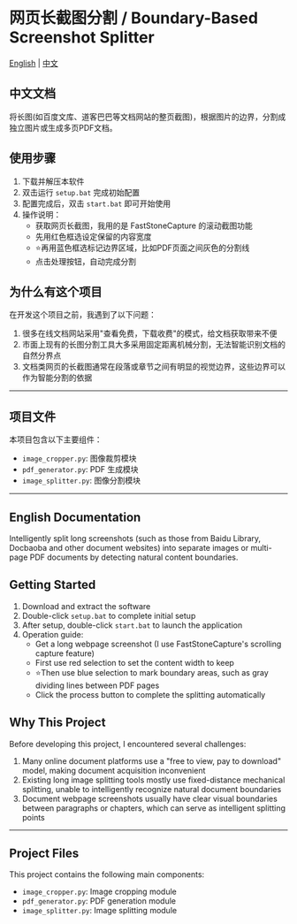 # 网页长截图分割 / Boundary-Based Screenshot Splitter

[English](#english) | [中文](#chinese)

<h2 id="chinese">中文文档</h2>

将长图(如百度文库、道客巴巴等文档网站的整页截图)，根据图片的边界，分割成独立图片或生成多页PDF文档。

## 使用步骤

1. 下载并解压本软件
2. 双击运行 `setup.bat` 完成初始配置
3. 配置完成后，双击 `start.bat` 即可开始使用
4. 操作说明：
   - 获取网页长截图，我用的是 FastStoneCapture 的滚动截图功能
   - 先用红色框选设定保留的内容宽度
   - ⭐再用蓝色框选标记边界区域，比如PDF页面之间灰色的分割线
   - 点击处理按钮，自动完成分割

## 为什么有这个项目
在开发这个项目之前，我遇到了以下问题：

1. 很多在线文档网站采用"查看免费，下载收费"的模式，给文档获取带来不便
2. 市面上现有的长图分割工具大多采用固定距离机械分割，无法智能识别文档的自然分界点
3. 文档类网页的长截图通常在段落或章节之间有明显的视觉边界，这些边界可以作为智能分割的依据

---

## 项目文件

本项目包含以下主要组件：
* `image_cropper.py`: 图像裁剪模块
* `pdf_generator.py`: PDF 生成模块
* `image_splitter.py`: 图像分割模块

---

<h2 id="english">English Documentation</h2>

Intelligently split long screenshots (such as those from Baidu Library, Docbaoba and other document websites) into separate images or multi-page PDF documents by detecting natural content boundaries.

## Getting Started

1. Download and extract the software
2. Double-click `setup.bat` to complete initial setup
3. After setup, double-click `start.bat` to launch the application
4. Operation guide:
   - Get a long webpage screenshot (I use FastStoneCapture's scrolling capture feature)
   - First use red selection to set the content width to keep
   - ⭐Then use blue selection to mark boundary areas, such as gray dividing lines between PDF pages
   - Click the process button to complete the splitting automatically

## Why This Project

Before developing this project, I encountered several challenges:

1. Many online document platforms use a "free to view, pay to download" model, making document acquisition inconvenient
2. Existing long image splitting tools mostly use fixed-distance mechanical splitting, unable to intelligently recognize natural document boundaries
3. Document webpage screenshots usually have clear visual boundaries between paragraphs or chapters, which can serve as intelligent splitting points

---

## Project Files

This project contains the following main components:
* `image_cropper.py`: Image cropping module
* `pdf_generator.py`: PDF generation module
* `image_splitter.py`: Image splitting module